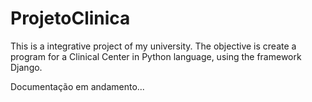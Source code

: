 # ProjetoClinica
This is a integrative project of my university. The objective is create a program for a Clinical Center in Python language, using the framework Django.

Documentação em andamento...
